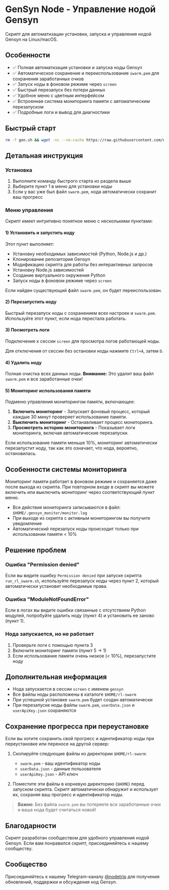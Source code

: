 # GenSyn Node - Управление нодой Gensyn

Скрипт для автоматизации установки, запуска и управления нодой Gensyn на Linux/macOS.

## Особенности

- ✅ Полная автоматизация установки и запуска ноды Gensyn
- ✅ Автоматическое сохранение и переиспользование `swarm.pem` для сохранения заработанных очков
- ✅ Запуск ноды в фоновом режиме через `screen`
- ✅ Быстрый перезапуск без потери данных
- ✅ Удобное меню с цветным интерфейсом
- ✅ Встроенная система мониторинга памяти с автоматическим перезапуском
- ✅ Подробные логи и вывод для диагностики

## Быстрый старт

```bash
rm -f gen.sh && wget -nc --no-cache https://raw.githubusercontent.com/node-trip/GenSyn-Node/refs/heads/main/gen.sh && chmod +x gen.sh && ./gen.sh
```

## Детальная инструкция

### Установка

1. Выполните команду быстрого старта из раздела выше
2. Выберите пункт 1 в меню для установки ноды
3. Если у вас уже был файл `swarm.pem`, нода автоматически сохранит ваш прогресс

### Меню управления

Скрипт имеет интуитивно понятное меню с несколькими пунктами:

#### 1) Установить и запустить ноду

Этот пункт выполняет:
- Установку необходимых зависимостей (Python, Node.js и др.)
- Клонирование репозитория Gensyn
- Модификацию скрипта для работы без интерактивных запросов
- Установку Node.js зависимостей
- Создание виртуального окружения Python
- Запуск ноды в фоновом режиме через `screen`

Если найден существующий файл `swarm.pem`, он будет переиспользован.

#### 2) Перезапустить ноду

Быстрый перезапуск ноды с сохранением всех настроек и `swarm.pem`. Используйте этот пункт, если нода перестала работать.

#### 3) Посмотреть логи

Подключение к сессии `screen` для просмотра логов работающей ноды.

Для отключения от сессии без остановки ноды нажмите `Ctrl+A`, затем `D`.

#### 4) Удалить ноду

Полная очистка всех данных ноды. **Внимание:** Это удалит ваш файл `swarm.pem` и все заработанные очки!

#### 5) Мониторинг использования памяти

Подменю управления мониторингом памяти, включающее:

1. **Включить мониторинг** - Запускает фоновый процесс, который каждые 30 минут проверяет использование памяти.
2. **Выключить мониторинг** - Останавливает процесс мониторинга.
3. **Просмотреть историю мониторинга** - Показывает логи мониторинга, включая автоматические перезапуски.

Если использование памяти меньше 10%, мониторинг автоматически перезапустит ноду, так как это означает, что нода, вероятно, остановилась.

## Особенности системы мониторинга

Мониторинг памяти работает в фоновом режиме и сохраняется даже после выхода из скрипта. При повторном входе в скрипт вы можете включить или выключить мониторинг через соответствующий пункт меню.

- Все действия мониторинга записываются в файл: `$HOME/.gensyn_monitor/monitor.log`
- При выходе из скрипта с активным мониторингом вы получите уведомление
- Автоматический перезапуск ноды происходит только при использовании памяти < 10%

## Решение проблем

### Ошибка "Permission denied"

Если вы видите ошибку `Permission denied` при запуске скрипта `run_rl_swarm.sh`, используйте перезапуск ноды через пункт 2, который автоматически установит необходимые права.

### Ошибка "ModuleNotFoundError"

Если в логах вы видите ошибки связанные с отсутствием Python модулей, попробуйте удалить ноду (пункт 4) и установить ее заново (пункт 1).

### Нода запускается, но не работает

1. Проверьте логи с помощью пункта 3
2. Включите мониторинг памяти (пункт 5 -> 1)
3. Если использование памяти очень низкое (< 10%), перезапустите ноду

## Дополнительная информация

- Нода запускается в сессии `screen` с именем `gensyn`
- Все файлы ноды расположены в каталоге `$HOME/rl-swarm`
- При успешной установке `swarm.pem` будет создан автоматически
- При перезапуске ноды файлы `swarm.pem`, `userData.json` и `userApiKey.json` сохраняются

## Сохранение прогресса при переустановке

Если вы хотите сохранить свой прогресс и идентификатор ноды при переустановке или переносе на другой сервер:

1. Скопируйте следующие файлы из директории `$HOME/rl-swarm`:
   - `swarm.pem` - ваш идентификатор ноды
   - `userData.json` - данные пользователя
   - `userApiKey.json` - API ключ

2. Поместите эти файлы в корневую директорию (`$HOME`) перед запуском скрипта. Скрипт автоматически обнаружит и использует их, сохраняя ваш прогресс и идентификатор ноды.

> **Важно**: Без файла `swarm.pem` вы потеряете все заработанные очки и ваша нода будет считаться новой!

## Благодарности

Скрипт разработан сообществом для удобного управления нодой Gensyn. Если вам понравился скрипт, присоединяйтесь к нашему сообществу.

## Сообщество

Присоединяйтесь к нашему Telegram-каналу [@nodetrip](https://t.me/nodetrip) для получения обновлений, поддержки и обсуждения нод Gensyn.
